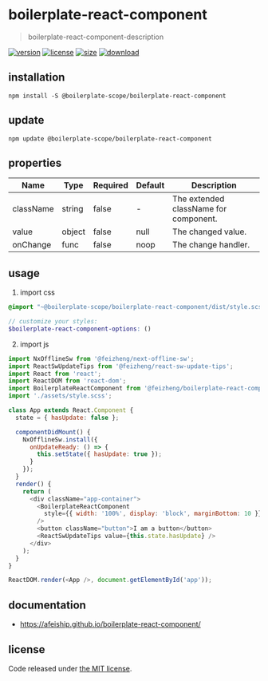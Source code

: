# boilerplate-react-component
> boilerplate-react-component-description

[![version][version-image]][version-url]
[![license][license-image]][license-url]
[![size][size-image]][size-url]
[![download][download-image]][download-url]

## installation
```shell
npm install -S @boilerplate-scope/boilerplate-react-component
```

## update
```shell
npm update @boilerplate-scope/boilerplate-react-component
```

## properties
| Name      | Type   | Required | Default | Description                           |
| --------- | ------ | -------- | ------- | ------------------------------------- |
| className | string | false    | -       | The extended className for component. |
| value     | object | false    | null    | The changed value.                    |
| onChange  | func   | false    | noop    | The change handler.                   |


## usage
1. import css
  ```scss
  @import "~@boilerplate-scope/boilerplate-react-component/dist/style.scss";

  // customize your styles:
  $boilerplate-react-component-options: ()
  ```
2. import js
  ```js
  import NxOfflineSw from '@feizheng/next-offline-sw';
  import ReactSwUpdateTips from '@feizheng/react-sw-update-tips';
  import React from 'react';
  import ReactDOM from 'react-dom';
  import BoilerplateReactComponent from '@feizheng/boilerplate-react-component';
  import './assets/style.scss';

  class App extends React.Component {
    state = { hasUpdate: false };

    componentDidMount() {
      NxOfflineSw.install({
        onUpdateReady: () => {
          this.setState({ hasUpdate: true });
        }
      });
    }
    render() {
      return (
        <div className="app-container">
          <BoilerplateReactComponent
            style={{ width: '100%', display: 'block', marginBottom: 10 }}
          />
          <button className="button">I am a button</button>
          <ReactSwUpdateTips value={this.state.hasUpdate} />
        </div>
      );
    }
  }

  ReactDOM.render(<App />, document.getElementById('app'));

  ```

## documentation
- https://afeiship.github.io/boilerplate-react-component/


## license
Code released under [the MIT license](https://github.com/afeiship/boilerplate-react-component/blob/master/LICENSE.txt).

[version-image]: https://img.shields.io/npm/v/@feizheng/boilerplate-react-component
[version-url]: https://npmjs.org/package/@feizheng/boilerplate-react-component

[license-image]: https://img.shields.io/npm/l/@feizheng/boilerplate-react-component
[license-url]: https://github.com/afeiship/boilerplate-react-component/blob/master/LICENSE.txt

[size-image]: https://img.shields.io/bundlephobia/minzip/@feizheng/boilerplate-react-component
[size-url]: https://github.com/afeiship/boilerplate-react-component/blob/master/dist/boilerplate-react-component.min.js

[download-image]: https://img.shields.io/npm/dm/@feizheng/boilerplate-react-component
[download-url]: https://www.npmjs.com/package/@feizheng/boilerplate-react-component
